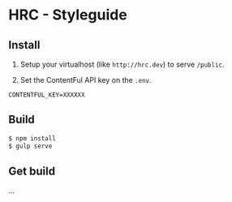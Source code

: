 # HRC - Styleguide

## Install

1. Setup your virtualhost (like `http://hrc.dev`) to serve `/public`.

2. Set the ContentFul API key on the `.env`.

```vim
CONTENTFUL_KEY=XXXXXX
```

## Build

```bash
$ npm install
$ gulp serve
```

## Get build

...
